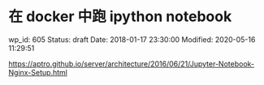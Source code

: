 # 在 docker 中跑 ipython notebook


wp_id: 605
Status: draft
Date: 2018-01-17 23:30:00
Modified: 2020-05-16 11:29:51


https://aptro.github.io/server/architecture/2016/06/21/Jupyter-Notebook-Nginx-Setup.html